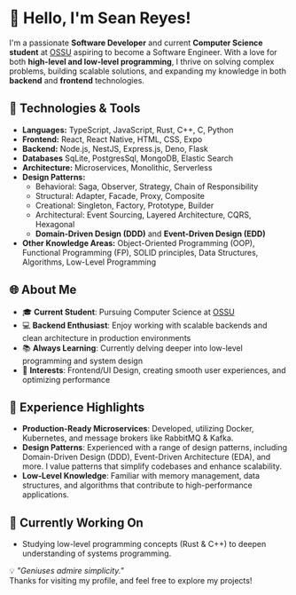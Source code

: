 # 👋 Hello, I'm Sean Reyes!

I'm a passionate **Software Developer** and current **Computer Science student** at [OSSU](https://github.com/ossu/computer-science) aspiring to become a Software Engineer.
With a love for both **high-level and low-level programming**, I thrive on solving complex problems,
building scalable solutions, and expanding my knowledge in both **backend** and **frontend** technologies.

## 🔧 Technologies & Tools

- **Languages:** TypeScript, JavaScript, Rust, C++, C, Python
- **Frontend:** React, React Native, HTML, CSS, Expo
- **Backend:** Node.js, NestJS, Express.js, Deno, Flask
- **Databases** SqLite, PostgresSql, MongoDB, Elastic Search
- **Architecture:** Microservices, Monolithic, Serverless
- **Design Patterns:** 
  - Behavioral: Saga, Observer, Strategy, Chain of Responsibility
  - Structural: Adapter, Facade, Proxy, Composite
  - Creational: Singleton, Factory, Prototype, Builder
  - Architectural: Event Sourcing, Layered Architecture, CQRS, Hexagonal
  - **Domain-Driven Design (DDD)** and **Event-Driven Design (EDD)**
- **Other Knowledge Areas:** Object-Oriented Programming (OOP), Functional Programming (FP), SOLID principles, Data Structures, Algorithms, Low-Level Programming

## 🌐 About Me

- 🎓 **Current Student**: Pursuing Computer Science at [OSSU](https://github.com/ossu/computer-science)
- 💻 **Backend Enthusiast**: Enjoy working with scalable backends and clean architecture in production environments
- 📚 **Always Learning**: Currently delving deeper into low-level programming and system design
- 🎨 **Interests**: Frontend/UI Design, creating smooth user experiences, and optimizing performance

## 🚀 Experience Highlights

- **Production-Ready Microservices**: Developed, utilizing Docker, Kubernetes, and message brokers like RabbitMQ & Kafka.
- **Design Patterns**: Experienced with a range of design patterns, including Domain-Driven Design (DDD), Event-Driven Architecture (EDA), and more. I value patterns that simplify codebases and enhance scalability.
- **Low-Level Knowledge**: Familiar with memory management, data structures, and algorithms that contribute to high-performance applications.

## 💼 Currently Working On

- Studying low-level programming concepts (Rust & C++) to deepen understanding of systems programming.



💡 _"Geniuses admire simplicity."_  
Thanks for visiting my profile, and feel free to explore my projects!
